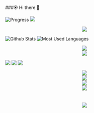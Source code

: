 ###🏵️ Hi there 👋

<!--
**carrot11223/carrot11223** is a ✨ _special_ ✨ repository because its `README.md` (this file) appears on your GitHub profile.

Here are some ideas to get you started:

- 🔭 I’m currently working on ...
- 🌱 I’m currently learning ...
- 👯 I’m looking to collaborate on ...
- 🤔 I’m looking for help with ...
- 💬 Ask me about ...
- 📫 How to reach me: ...
- 😄 Pronouns: ...
- ⚡ Fun fact: ...
-->
![Progress](http://progressed.io/bar/50)
![](https://media.giphy.com/media/3oEjHGr1Fhz0kyv8Ic/giphy.gif)


<div align="center"> <img src="https://camo.githubusercontent.com/c31248d607b3c8fe3175a3b6ca8d8f297ec4e2ce91daefa658ab2c34982890ea/68747470733a2f2f63646e2e6a7364656c6976722e6e65742f67682f73756e3032323553554e2f73756e3032323553554e2f6173736574732f696d616765732f636f64696e672e676966" /> </div>


![Github Stats](https://github-readme-stats.vercel.app/api?username=carrot11223&show_icons=true&theme=dark&count_private=true)
![Most Used Languages](https://github-readme-stats.vercel.app/api/top-langs/?username=carrot11223&theme=dark&layout=compact)
<div align="center"> <img src="https://metrics.lecoq.io/carrot11223?template=classic&config.timezone=Asia%2FShanghai"> </div>
<div align="center"> <img src="https://github-profile-trophy.vercel.app/?username=carrot11223" /> </div>

<span > <img src="https://img.shields.io/badge/-HTML5-E34F26?style=flat-square&logo=html5&logoColor=white" /> <img src="https://img.shields.io/badge/-CSS3-1572B6?style=flat-square&logo=css3" /> <img src="https://img.shields.io/badge/-JavaScript-oringe?style=flat-square&logo=javascript" /> </span>

<div align="center"> <img src="https://visitor-badge.glitch.me/badge?page_id=scarrot11223" /> </div>

<div align="center"> <img src="https://activity-graph.herokuapp.com/graph?username=carrot11223&theme=xcode" /> </div>

<div align="center"> <img src="https://github-readme-streak-stats.herokuapp.com/?user=carrot11223" /> </div>

<div align="center"> <img src="https://stats.justsong.cn/api/csdn?id=weixin_50915462"> </div>

<h1 align="center"> <a href="https://sunguoqi.com/"> <img src="https://readme-typing-svg.herokuapp.com/?lines=console.log(%22Hello%2C%20World!%22);carrot11223祝您今天愉快!&center=true&size=27"> </a> </h1>
